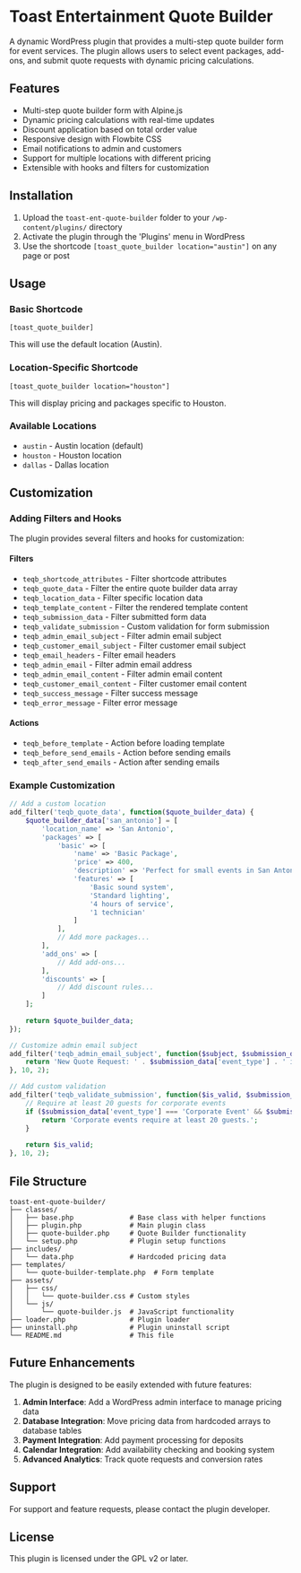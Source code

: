 # Toast Entertainment Quote Builder

A dynamic WordPress plugin that provides a multi-step quote builder form for event services. The plugin allows users to select event packages, add-ons, and submit quote requests with dynamic pricing calculations.

## Features

- Multi-step quote builder form with Alpine.js
- Dynamic pricing calculations with real-time updates
- Discount application based on total order value
- Responsive design with Flowbite CSS
- Email notifications to admin and customers
- Support for multiple locations with different pricing
- Extensible with hooks and filters for customization

## Installation

1. Upload the `toast-ent-quote-builder` folder to your `/wp-content/plugins/` directory
2. Activate the plugin through the 'Plugins' menu in WordPress
3. Use the shortcode `[toast_quote_builder location="austin"]` on any page or post

## Usage

### Basic Shortcode

```
[toast_quote_builder]
```

This will use the default location (Austin).

### Location-Specific Shortcode

```
[toast_quote_builder location="houston"]
```

This will display pricing and packages specific to Houston.

### Available Locations

- `austin` - Austin location (default)
- `houston` - Houston location
- `dallas` - Dallas location

## Customization

### Adding Filters and Hooks

The plugin provides several filters and hooks for customization:

#### Filters

- `teqb_shortcode_attributes` - Filter shortcode attributes
- `teqb_quote_data` - Filter the entire quote builder data array
- `teqb_location_data` - Filter specific location data
- `teqb_template_content` - Filter the rendered template content
- `teqb_submission_data` - Filter submitted form data
- `teqb_validate_submission` - Custom validation for form submission
- `teqb_admin_email_subject` - Filter admin email subject
- `teqb_customer_email_subject` - Filter customer email subject
- `teqb_email_headers` - Filter email headers
- `teqb_admin_email` - Filter admin email address
- `teqb_admin_email_content` - Filter admin email content
- `teqb_customer_email_content` - Filter customer email content
- `teqb_success_message` - Filter success message
- `teqb_error_message` - Filter error message

#### Actions

- `teqb_before_template` - Action before loading template
- `teqb_before_send_emails` - Action before sending emails
- `teqb_after_send_emails` - Action after sending emails

### Example Customization

```php
// Add a custom location
add_filter('teqb_quote_data', function($quote_builder_data) {
    $quote_builder_data['san_antonio'] = [
        'location_name' => 'San Antonio',
        'packages' => [
            'basic' => [
                'name' => 'Basic Package',
                'price' => 400,
                'description' => 'Perfect for small events in San Antonio.',
                'features' => [
                    'Basic sound system',
                    'Standard lighting',
                    '4 hours of service',
                    '1 technician'
                ]
            ],
            // Add more packages...
        ],
        'add_ons' => [
            // Add add-ons...
        ],
        'discounts' => [
            // Add discount rules...
        ]
    ];
    
    return $quote_builder_data;
});

// Customize admin email subject
add_filter('teqb_admin_email_subject', function($subject, $submission_data) {
    return 'New Quote Request: ' . $submission_data['event_type'] . ' in ' . $submission_data['location'];
}, 10, 2);

// Add custom validation
add_filter('teqb_validate_submission', function($is_valid, $submission_data) {
    // Require at least 20 guests for corporate events
    if ($submission_data['event_type'] === 'Corporate Event' && $submission_data['guests'] < 20) {
        return 'Corporate events require at least 20 guests.';
    }
    
    return $is_valid;
}, 10, 2);
```

## File Structure

```
toast-ent-quote-builder/
├── classes/
│   ├── base.php              # Base class with helper functions
│   ├── plugin.php            # Main plugin class
│   ├── quote-builder.php     # Quote Builder functionality
│   └── setup.php             # Plugin setup functions
├── includes/
│   └── data.php              # Hardcoded pricing data
├── templates/
│   └── quote-builder-template.php  # Form template
├── assets/
│   ├── css/
│   │   └── quote-builder.css # Custom styles
│   └── js/
│       └── quote-builder.js  # JavaScript functionality
├── loader.php                # Plugin loader
├── uninstall.php             # Plugin uninstall script
└── README.md                 # This file
```

## Future Enhancements

The plugin is designed to be easily extended with future features:

1. **Admin Interface**: Add a WordPress admin interface to manage pricing data
2. **Database Integration**: Move pricing data from hardcoded arrays to database tables
3. **Payment Integration**: Add payment processing for deposits
4. **Calendar Integration**: Add availability checking and booking system
5. **Advanced Analytics**: Track quote requests and conversion rates

## Support

For support and feature requests, please contact the plugin developer.

## License

This plugin is licensed under the GPL v2 or later.